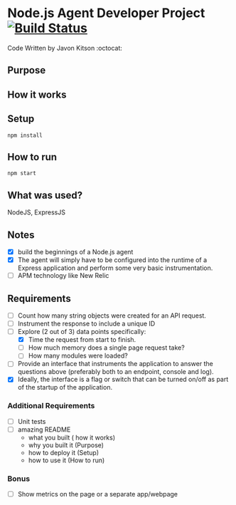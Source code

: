# Node.js Agent Developer Project [![Build Status](https://travis-ci.com/kidc12/Node.js-Agent-Developer-Project.svg?branch=master)](https://travis-ci.com/kidc12/Node.js-Agent-Developer-Project)
Code Written by Javon Kitson :octocat:  

## Purpose


## How it works


## Setup
```npm install```

## How to run
```npm start```

## What was used?
NodeJS, ExpressJS

## Notes
- [x] build the beginnings of a Node.js agent
- [X] The agent will simply have to be configured into the runtime of a Express application and perform some very basic instrumentation.
- [ ] APM technology like New Relic

## Requirements 
- [ ] Count how many string objects were created for an API request.
- [ ] Instrument the response to include a unique ID
- [ ] Explore (2 out of 3) data points specifically:
    - [x] Time the request from start to finish.
    - [ ] How much memory does a single page request take?
    - [ ] How many modules were loaded?
- [ ] Provide an interface that instruments the application to answer the questions above (preferably both to an endpoint, console and log).
- [x] Ideally, the interface is a flag or switch that can be turned on/off as part of the startup of the application.

### Additional Requirements

- [ ] Unit tests
- [ ] amazing README
    - what you built ( how it works)
    - why you built it (Purpose)
    - how to deploy it (Setup)
    - how to use it (How to run)

### Bonus
- [ ] Show metrics on the page or a separate app/webpage